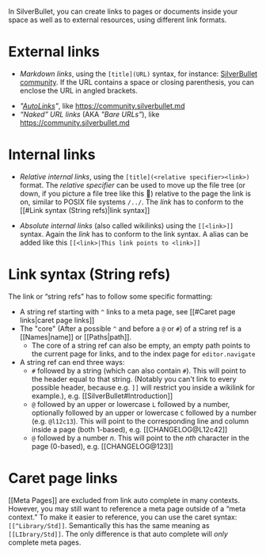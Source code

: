 In SilverBullet, you can create links to pages or documents inside your space as well as to external resources, using different link formats.

# External links
- _Markdown links_, using the `[title](URL)` syntax, for instance: [SilverBullet community](https://community.silverbullet.md). If the URL contains a space or closing parenthesis, you can enclose the URL in angled brackets.
* _"[AutoLinks](https://spec.commonmark.org/current/#autolinks)"_, like <https://community.silverbullet.md>
* _“Naked” URL links_ (AKA _"Bare URLs"_), like https://community.silverbullet.md

# Internal links
- _Relative internal links_, using the `[title](<relative specifier><link>)` format. The _relative specifier_ can be used to move up the file tree (or down, if you picture a file tree like this 🌳) relative to the page the link is on, similar to POSIX file systems `/../`. The _link_ has to conform to the [[#Link syntax (String refs)|link syntax]]
* _Absolute internal links_ (also called wikilinks) using the `[[<link>]]` syntax. Again the _link_ has to conform to the link syntax. A alias can be added like this `[[<link>|This link points to <link>]]`

# Link syntax (String refs)
The link or “string refs” has to follow some specific formatting:
* A string ref starting with `^` links to a meta page, see [[#Caret page links|caret page links]]
* The "core" (After a possible `^` and before a `@` or `#`) of a string ref is a [[Names|name]] or [[Paths|path]].
  * The core of a  string ref can also be empty, an empty path points to the current page for links, and to the index page for `editor.navigate`
* A string ref can end three ways:
  * `#` followed by a string (which can also contain `#`). This will point to the header equal to that string. (Notably you can't link to every possible header, because e.g. `]]` will restrict you inside a wikilink for example.), e.g. [[SilverBullet#Introduction]]
  - `@` followed by an upper or lowercase `L` followed by a number, optionally followed by an upper or lowercase `C` followed by a number (e.g. `@l12c13`). This will point to the corresponding line and column inside a page (both 1-based), e.g. [[CHANGELOG@L12c42]]
  - `@` followed by a number _n_. This will point to the _nth_ character in the page (0-based), e.g. [[CHANGELOG@123]]

# Caret page links
[[Meta Pages]] are excluded from link auto complete in many contexts. However, you may still want to reference a meta page outside of a “meta context.” To make it easier to reference, you can use the caret syntax: `[[^Library/Std]]`. Semantically this has the same meaning as `[[LIbrary/Std]]`. The only difference is that auto complete will _only_ complete meta pages.
